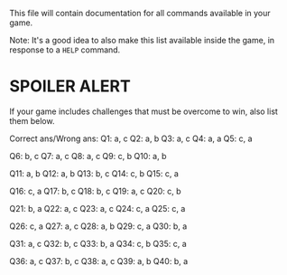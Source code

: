 This file will contain documentation for all commands available in your game.

Note:  It's a good idea to also make this list available inside the game, in response to a `HELP` command.


# SPOILER ALERT

If your game includes challenges that must be overcome to win, also list them below.

Correct ans/Wrong ans:
Q1: a, c
Q2: a, b
Q3: a, c
Q4: a, a
Q5: c, a

Q6: b, c
Q7: a, c
Q8: a, c
Q9: c, b
Q10: a, b

Q11: a, b
Q12: a, b
Q13: b, c
Q14: c, b
Q15: c, a

Q16: c, a
Q17: b, c
Q18: b, c
Q19: a, c
Q20: c, b

Q21: b, a
Q22: a, c
Q23: a, c
Q24: c, a
Q25: c, a

Q26: c, a
Q27: a, c
Q28: a, b
Q29: c, a
Q30: b, a

Q31: a, c
Q32: b, c
Q33: b, a
Q34: c, b
Q35: c, a

Q36: a, c
Q37: b, c
Q38: a, c
Q39: a, b
Q40: b, a